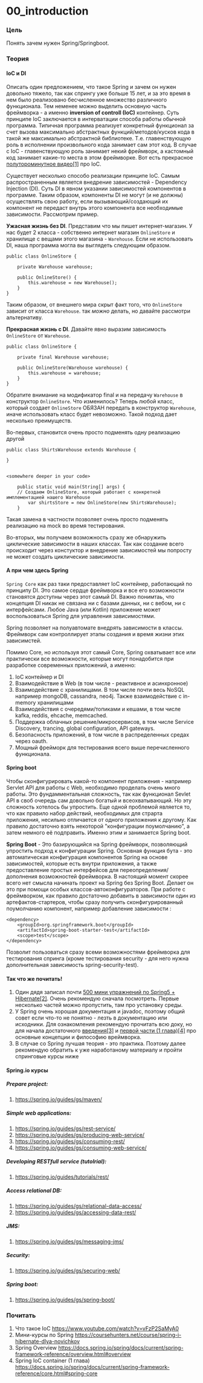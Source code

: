 # 00_introduction

### Цель

Понять зачем нужен Spring/Springboot. 

### Теория

#### IoC и DI
Описать один предложением, что такое Spring и зачем он нужен довольно тяжело, так как спрингу уже больше 15 лет, и за это время в нем было реализовано бесчисленное множество различного функционала. Тем неменее можно выделить основную часть фреймворка - а именно **inversion of controll (IoC)** контейнер. 
Суть принципе IoC заключается в интерватации способа работы обычной программа. Типичная программа реализует конкретный функционал за счет вызова максимально абстрактных функций/методов/кусков кода в такой же максимально абстрактной библиотеке. Т.е. главенствующую роль в исполнении произвольного кода занимает сам этот код. В случае с IoC - главенствующую роль занимает некий фреймворк, а кастомный код занимает какие-то места в этом фреймворке. Вот есть прекрасное [полутороминутное видео[1]](https://www.youtube.com/watch?v=vFzP2SaMyA0) про IoC.

Существует несколько способо реализации принципе IoC. Самым распространенным является внедрение зависимостей - Dependency Injection (DI). Суть DI в явном указании зависимостей компонентов в программе. Таким образом, компоненты DI не могут (и не должны) осуществлять свою работу, если вызывающий/создающий их компонент 
не передаст внутрь этого компонента все необходимые зависимости. Рассмотрим пример.

**Ужасная жизнь без DI**. Представим что мы пишет интернет-магазин. У нас будет 2 класса - собственно интернет магазин ```OnlineStore``` и хранилище с вещами этого магазина - ```Warehouse```. Если не использовать DI, наша программа могла вы выглядеть следующим образом.
```
public class OnlineStore {

    private Warehouse warehouse;

    public OnlineStore() {
        this.warehouse = new Warehouse();
    }
}
```

Таким образом, от внешнего мира скрыт факт того, что ```OnlineStore``` зависит от класса ```Warehouse```. так *можно* делать, но давайте рассмотри альтернативу.

**Прекрасная жизнь с DI**. Давайте явно выразим зависимость ```OnlineStore``` от ```Warehouse```.

```
public class OnlineStore {

    private final Warehouse warehouse;

    public OnlineStore(Warehouse warehouse) {
        this.warehouse = warehouse;
    }
}
```

Обратите внимание на модификатор final и на передачу ```Warehouse``` в конструктор ```OnlineStore```. Что изменилось? Теперь любой класс, который создает ```OnlineStore``` ОБЯЗАН передать в конструктор ```Warehouse```, иначе использовать класс будет невозможно. Такой подход дает несколько преимуществ.

Во-первых, становится очень просто подменять одну реализацию другой

```
public class ShirtsWarehouse extends Warehouse {

}


<somewhere deeper in your code> 

    public static void main(String[] args) {
	// Создаем OnlineStore, который работает с конкретной имплементацией нашего Warehouse
        var shirtsStore = new OnlineStore(new ShirtsWarehouse);
    }
```

Такая замена в частности позволяет очень просто подменять реализацию на mock во время тестирования.

Во-вторых, мы получаем возможность сразу же обнаружить циклические зависимости в наших классах. Так как создание всего происходит через констуктор и внедрение зависимостей мы попросту не может создать циклические зависимости.

#### А при чем здесь Spring

```Spring Core``` как раз таки предоставляет IoC контейнер, работающий по принципу DI. Это самое сердце фреймворка и все его возможности становятся доступны через этот самый DI. Важно понимтаь, что концепция DI никак не связана ни с базами данных, ни с вебом, ни с интерфейсами. Любое Java (или Kotlin) приложение может воспользоваться Spring для управления зависимостями. 

Spring позволяет на полуавтомате внедрять зависимости в классы. Фреймворк сам контроллирует этапы создания и время жизни этих зависимстей.

Помимо Core, но используя этот самый Core,  Spring охватывает все или практически все возможности, которые могут понадобится при разработке современных приложений, а именно:
1. IoC контейнер и DI
2. Взаимодействие в Web (в том числе - реактивное и асинхронное)
3. Взаимодействие с хранилищами. В том числе почти весь NoSQL например mongoDB, cassandra, neo4j. Также взаимодействие с in-memory хранилищами
4. Взаимодействия с очередями/топиками и кешами, в том числе kafka, reddis, ehcache, memcached. 
4. Поддержка облачных решение/микросервисов, в том числе Service Discovery, trancing, global configuration, API gateways. 
5. Безопасность приложений, в том числе в распределенных средах через oauth. 
6. Мощный фрейморк для тестирования всего выше перечисленного функционала.

#### Spring boot

Чтобы сконфигурировать какой-то компонент приложения - например Servlet API для работы с Web, необходимо проделать очень много работы. Это фундамментальная сложность, так как функционал Sevlet API в своб очередь сам довольно богатый и всеохватывающий. Но эту сложность хотелось бы упростить. Еще одной проблемой является то, что как правило набор действий, необходимых для страрта приложения, несильно отличается от одного приложения к другому. Как правило достаточно взять некоторой "конфигурации поумолчанию", а затем немного её подправить. Именно этим и занимается Spring boot.

**Spring Boot** - Это базирующийся на Spring фреймворк, позволяющий упростить подход к конфигурации Spring. Основная функция бута - это автоматическая конфигурация компонентов Spring на основе зависимостей, которые есть внутри приложения, а также предоставление простых интерфейсов для переопределения/дополнения возможностей фреймворка. В настоящий момент скорее всего нет смысла начинать проект на Spring без Spring Boot. Делает он это при помощи особых классов-автоконфигураторов. При работе с фреймворком, как правило достаточно добавить в зависимости один из артефактов-стартеров, чтобы сразу получить сконфигурированный поумолчанию компонент, например добавление зависимости :

```
<dependency>
    <groupId>org.springframework.boot</groupId>
    <artifactId>spring-boot-starter-test</artifactId>
    <scope>test</scope>
</dependency>
``` 

Позволит пользоваться сразу всеми возможностями фреймворка для тестирования спринга (кроме тестирования security - для него нужна дополнительная зависимость spring-security-test). 

#### Так что же почитать!

1. Один дядя записал почти [500 мини упражнений по Spring5 + Hibernate[2]](https://coursehunters.net/course/spring-i-hibernate-dlya-novichkov). Очень рекомендую сначала посмотреть. Первые несколько частей можно пропустить, там про установку среды.
2. У Spring очень хорошая документация и javadoc, поэтому общий совет если что-то не понятно - лезть в документацию или исходники. Для ознакомления рекомендую прочитать всю доку, но для начала достаточного [введения[3]](https://docs.spring.io/spring/docs/current/spring-framework-reference/overview.html#overview) и [первой части (1 глава)[4]](https://docs.spring.io/spring/docs/current/spring-framework-reference/core.html#spring-core) про основные концепции и философию вреймворка.
3. В случае со Spring лучшая теория - это практика. Поэтому далее рекомендую обратить к уже наработаному материалу и пройти спринговые курсы ниже

#### Spring.io курсы
##### Prepare project:
1. https://spring.io/guides/gs/maven/

##### Simple web applications:
1. https://spring.io/guides/gs/rest-service/
2. https://spring.io/guides/gs/producing-web-service/
3. https://spring.io/guides/gs/consuming-rest/
4. https://spring.io/guides/gs/consuming-web-service/

##### Developing RESTfull service (tutolrial):
1. https://spring.io/guides/tutorials/rest/

##### Access relational DB:
1. https://spring.io/guides/gs/relational-data-access/
2. https://spring.io/guides/gs/accessing-data-rest/

##### JMS:
1. https://spring.io/guides/gs/messaging-jms/

##### Security:
1. https://spring.io/guides/gs/securing-web/

##### Spring boot:
1. https://spring.io/guides/gs/spring-boot/


### Почитать

1. Что такое IoC https://www.youtube.com/watch?v=vFzP2SaMyA0
2. Мини-курсы по Spring https://coursehunters.net/course/spring-i-hibernate-dlya-novichkov
3. Spring Overview https://docs.spring.io/spring/docs/current/spring-framework-reference/overview.html#overview
4. Spring IoC container (1 глава) https://docs.spring.io/spring/docs/current/spring-framework-reference/core.html#spring-core
